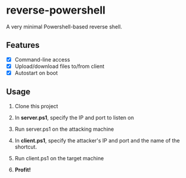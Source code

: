 # reverse-powershell

A very minimal Powershell-based reverse shell.

## Features
- [x] Command-line access
- [x] Upload/download files to/from client
- [x] Autostart on boot

## Usage
1. Clone this project

2. In **server.ps1**, specify the IP and port to listen on
3. Run server.ps1 on the attacking machine

4. In **client.ps1**, specify the attacker's IP and port and the name of the shortcut.
5. Run client.ps1 on the target machine
6. **Profit!**
